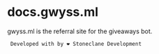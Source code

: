 # docs.gwyss.ml
gwyss.ml is the referral site for the giveaways bot. 

``` Developed with by ❤ Stoneclane Development```
